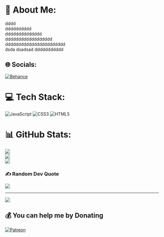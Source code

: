 # 💫 About Me:
dddd<br>dddddddddd<br>dddddddddddddd<br>dddddddddddddddddd<br>ddddddddddddddddddddddd<br>dsda dsadsad  ddddddddddd


## 🌐 Socials:
[![Behance](https://img.shields.io/badge/Behance-1769ff?logo=behance&logoColor=white)](https://behance.net/ddddddddddd) 

# 💻 Tech Stack:
![JavaScript](https://img.shields.io/badge/javascript-%23323330.svg?style=for-the-badge&logo=javascript&logoColor=%23F7DF1E) ![CSS3](https://img.shields.io/badge/css3-%231572B6.svg?style=for-the-badge&logo=css3&logoColor=white) ![HTML5](https://img.shields.io/badge/html5-%23E34F26.svg?style=for-the-badge&logo=html5&logoColor=white)
# 📊 GitHub Stats:
![](https://github-readme-stats.vercel.app/api?username=VolderTarck&theme=dark&hide_border=false&include_all_commits=true&count_private=false)<br/>
![](https://github-readme-streak-stats.herokuapp.com/?user=VolderTarck&theme=dark&hide_border=false)<br/>
![](https://github-readme-stats.vercel.app/api/top-langs/?username=VolderTarck&theme=dark&hide_border=false&include_all_commits=true&count_private=false&layout=compact)

### ✍️ Random Dev Quote
![](https://quotes-github-readme.vercel.app/api?type=horizontal&theme=dark)

---
[![](https://visitcount.itsvg.in/api?id=VolderTarck&icon=5&color=12)](https://visitcount.itsvg.in)

  ## 💰 You can help me by Donating
  [![Patreon](https://img.shields.io/badge/Patreon-F96854?style=for-the-badge&logo=patreon&logoColor=white)](https://patreon.com/sssssssssss) 

  
<!-- Proudly created with GPRM ( https://gprm.itsvg.in ) -->